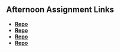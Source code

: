 ## Afternoon Assignment Links

* **[Repo](https://github.com/Kyle-Burt/trivia-db)**
* **[Repo](https://github.com/Kyle-Burt/greglistAsync)**
* **[Repo](https://github.com/Kyle-Burt/)**
* **[Repo](https://github.com/Kyle-Burt/gift-box)**
